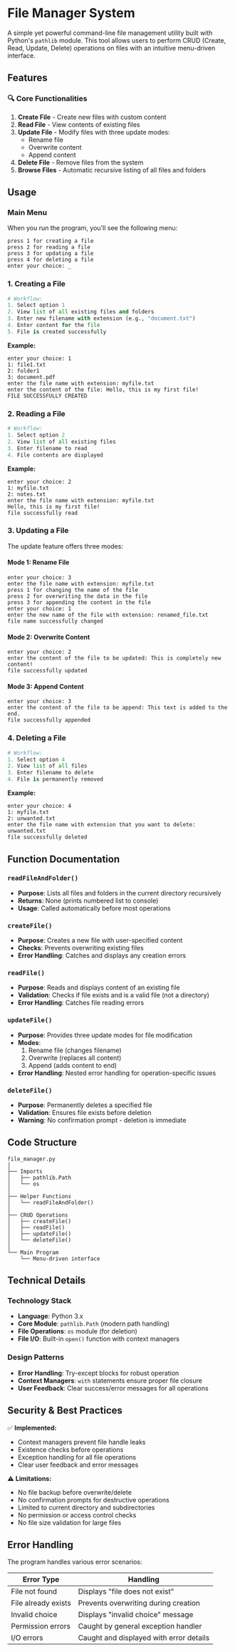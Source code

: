# File Manager System

A simple yet powerful command-line file management utility built with Python's `pathlib` module. This tool allows users to perform CRUD (Create, Read, Update, Delete) operations on files with an intuitive menu-driven interface.

## Features

### 🔍 Core Functionalities

1. **Create File** - Create new files with custom content
2. **Read File** - View contents of existing files
3. **Update File** - Modify files with three update modes:
   - Rename file
   - Overwrite content
   - Append content
4. **Delete File** - Remove files from the system
5. **Browse Files** - Automatic recursive listing of all files and folders

## Usage

### Main Menu

When you run the program, you'll see the following menu:

```
press 1 for creating a file
press 2 for reading a file
press 3 for updating a file
press 4 for deleting a file
enter your choice: _
```

### 1. Creating a File

```python
# Workflow:
1. Select option 1
2. View list of all existing files and folders
3. Enter new filename with extension (e.g., "document.txt")
4. Enter content for the file
5. File is created successfully
```

**Example:**
```
enter your choice: 1
1: file1.txt
2: folder1
3: document.pdf
enter the file name with extension: myfile.txt
enter the content of the file: Hello, this is my first file!
FILE SUCCESSFULLY CREATED
```

### 2. Reading a File

```python
# Workflow:
1. Select option 2
2. View list of all existing files
3. Enter filename to read
4. File contents are displayed
```

**Example:**
```
enter your choice: 2
1: myfile.txt
2: notes.txt
enter the file name with extension: myfile.txt
Hello, this is my first file!
file successfully read
```

### 3. Updating a File

The update feature offers three modes:

#### Mode 1: Rename File
```
enter your choice: 3
enter the file name with extension: myfile.txt
press 1 for changing the name of the file
press 2 for overwriting the data in the file
press 3 for appending the content in the file
enter your choice: 1
enter the new name of the file with extension: renamed_file.txt
file name successfully changed
```

#### Mode 2: Overwrite Content
```
enter your choice: 2
enter the content of the file to be updated: This is completely new content!
file successfully updated
```

#### Mode 3: Append Content
```
enter your choice: 3
enter the content of the file to be append: This text is added to the end.
file successfully appended
```

### 4. Deleting a File

```python
# Workflow:
1. Select option 4
2. View list of all files
3. Enter filename to delete
4. File is permanently removed
```

**Example:**
```
enter your choice: 4
1: myfile.txt
2: unwanted.txt
enter the file name with extension that you want to delete: unwanted.txt
file successfully deleted
```

## Function Documentation

### `readFileAndFolder()`
- **Purpose**: Lists all files and folders in the current directory recursively
- **Returns**: None (prints numbered list to console)
- **Usage**: Called automatically before most operations

### `createFile()`
- **Purpose**: Creates a new file with user-specified content
- **Checks**: Prevents overwriting existing files
- **Error Handling**: Catches and displays any creation errors

### `readFile()`
- **Purpose**: Reads and displays content of an existing file
- **Validation**: Checks if file exists and is a valid file (not a directory)
- **Error Handling**: Catches file reading errors

### `updateFile()`
- **Purpose**: Provides three update modes for file modification
- **Modes**:
  1. Rename file (changes filename)
  2. Overwrite (replaces all content)
  3. Append (adds content to end)
- **Error Handling**: Nested error handling for operation-specific issues

### `deleteFile()`
- **Purpose**: Permanently deletes a specified file
- **Validation**: Ensures file exists before deletion
- **Warning**: No confirmation prompt - deletion is immediate

## Code Structure

```
file_manager.py
│
├── Imports
│   ├── pathlib.Path
│   └── os
│
├── Helper Functions
│   └── readFileAndFolder()
│
├── CRUD Operations
│   ├── createFile()
│   ├── readFile()
│   ├── updateFile()
│   └── deleteFile()
│
└── Main Program
    └── Menu-driven interface
```

## Technical Details

### Technology Stack
- **Language**: Python 3.x
- **Core Module**: `pathlib.Path` (modern path handling)
- **File Operations**: `os` module (for deletion)
- **File I/O**: Built-in `open()` function with context managers

### Design Patterns
- **Error Handling**: Try-except blocks for robust operation
- **Context Managers**: `with` statements ensure proper file closure
- **User Feedback**: Clear success/error messages for all operations

## Security & Best Practices

✅ **Implemented:**
- Context managers prevent file handle leaks
- Existence checks before operations
- Exception handling for all file operations
- Clear user feedback and error messages

⚠️ **Limitations:**
- No file backup before overwrite/delete
- No confirmation prompts for destructive operations
- Limited to current directory and subdirectories
- No permission or access control checks
- No file size validation for large files

## Error Handling

The program handles various error scenarios:

| Error Type | Handling |
|------------|----------|
| File not found | Displays "file does not exist" |
| File already exists | Prevents overwriting during creation |
| Invalid choice | Displays "invalid choice" message |
| Permission errors | Caught by general exception handler |
| I/O errors | Caught and displayed with error details |

